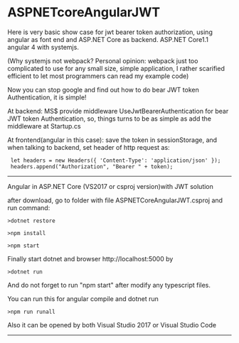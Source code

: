 # ASPNETcoreAngularJWT

Here is very basic show case for jwt bearer token authorization, using angular as font end and ASP.NET Core as backend.
ASP.NET Core1.1 angular 4 with systemjs.

(Why systemjs not webpack? Personal opinion: webpack just too complicated to use for any small size, simple application, I rather scarified efficient to let most programmers can read my example code)

Now you can stop google and find out how to do bear JWT token Authentication, it is simple!
 
At backend: MS$ provide middleware UseJwtBearerAuthentication for bear JWT token Authentication, so, things turns to be as simple as add the middleware at Startup.cs 

At frontend(angular in this case): save the token in sessionStorage, and when talking to backend, set header of http request as:

     let headers = new Headers({ 'Content-Type': 'application/json' });
     headers.append("Authorization", "Bearer " + token);

************************************************************
Angular in ASP.NET Core (VS2017 or csproj version)with JWT solution

after download, go to folder with file ASPNETCoreAngularJWT.csproj and run command:

    >dotnet restore
   
    >npm install
   
    >npm start
   
Finally start dotnet and browser http://localhost:5000 by

    >dotnet run
   
And do not forget to run "npm start" after modify any typescript files.

You can run this for angular compile and dotnet run

    >npm run runall

Also it can be opened by both Visual Studio 2017 or Visual Studio Code

********************************












